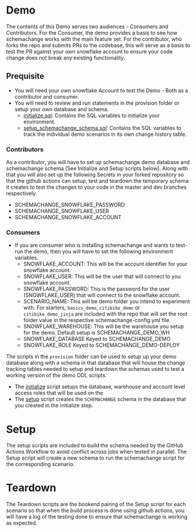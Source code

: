# Demo

The contents of this Demo serves two audiences - Consumers and Contributors. For the Consumer, the demo provides a basis to see how schemachange works with the main feature set. For the contributor, who forks the repo and submits PRs to the codebase, this will serve as a basis to test the PR against your own snowflake account to ensure your code change does not break any existing functionality.

## Prequisite

- You will need your own snowflake Account to test the Demo - Both as a contributor and consumer.
- You will need to review and run statements in the provision folder or setup your own database and schema.
  - [initialize.sql](provision/initialize.sql): Contains the SQL variables to initialize your environment.
  - [setup_schemachange_schema.sql](provision/setup_schemachange_schema.sql): Contains the SQL variables to track the individual demo scenarios in its own change history table.

### Contributors
As a contributor, you will have to set up schemachange demo database and schemachange schema (See Initialize and Setup scripts below). Along with that you will also set up the following Secrets in your forked repository so that the github actions can setup, test and teardown the temporary schema it creates to test the changes to your code in the master and dev branches respectively.
- SCHEMACHANGE_SNOWFLAKE_PASSWORD
- SCHEMACHANGE_SNOWFLAKE_USER
- SCHEMACHANGE_SNOWFLAKE_ACCOUNT

### Consumers
- If you are consumer who is installing schemachange and wants to test-run the demo, then you will have to set the following environment variables.
    - SNOWFLAKE_ACCOUNT: This will be the account identifier for your snowflake account.
    - SNOWFLAKE_USER: This will be the user that will connect to you snowflake account.
    - SNOWFLAKE_PASSWORD: This is the password for the user (SNOWFLAKE_USER) that will connect to the snowflake account.
    - SCENARIO_NAME: This will be demo folder you intend to experiment with. For starters, `basics_demo`, `citibike_demo` or `citibike_demo_jinja` are included with the repo that will set the root folder value in the respective schemachange-config.yml file.
    - SNOWFLAKE_WAREHOUSE: This will be the warehouse you setup for the demo. Default setup is SCHEMACHANGE_DEMO_WH
    - SNOWFLAKE_DATABASE Keyed to SCHEMACHANGE_DEMO
    - SNOWFLAKE_ROLE Keyed to SCHEMACHANGE_DEMO-DEPLOY

The scripts in the `provision` folder can be used to setup up your demo database along with a schema in that database that will house the change tracking tables needed to setup and teardown the schemas used to test a working version of the demo DDL scripts.

- The [initialize](provision/initialize.sql) script setups the database, warehouse and account level access roles that will be used on the
- The [setup](provision/setup_schemachange_schema.sql) script creates the `SCHEMACHANGE` schema in the database that you created in the initialize step.

# Setup
The setup scripts are included to build the schema needed by the GitHub Actions Workflow to avoid conflict across jobs when tested in parallel. The Setup script will create a new schema to run the schemachange script for the corresponding scenario. 

# Teardown
The Teardown scripts are the bookend pairing of the Setup script for each scenario so that when the build process is done using github actions, you will have a log of the testing done to ensure that schemachange is working as expected.

